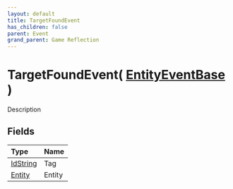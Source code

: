 ```yaml
---
layout: default
title: TargetFoundEvent
has_children: false
parent: Event
grand_parent: Game Reflection
---
```

# TargetFoundEvent( [ EntityEventBase ](/docs/game-reflection/events/entity_event_base) )
Description 

## Fields

| Type | Name |
|:-------------|:--------------|
| [IdString](/docs/game-reflection/components/id_string) | Tag |
| [Entity](/docs/game-reflection/classes/entity) | Entity |

